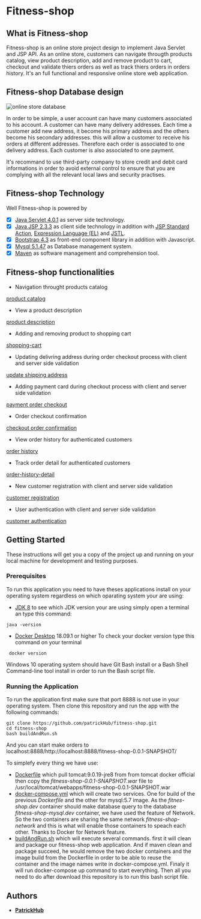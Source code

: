 # Fitness-shop

## What is Fitness-shop

Fitness-shop is an online store project design to implement Java Servlet and JSP API. As an online store, customers can navigate througth products catalog, view product description, add and remove product to cart, checkout and validate thiers orders as well as track thiers orders in orders history. It's an full functional and responsive online store web application.

## Fitness-shop Database design

![online store database](https://github.com/patrickHub/fitness-shop/tree/master/WebContent/image/db-schema.png)

In order to be simple, a user account can have many customers associated to his account. A customer can have many delivery addresses. Each time a customer add new address, it become his primary address and the others become his secondary addresses. this will allow a customer to receive his orders at different addresses. Therefore each order is associated to one delivery address. Each customer is also associated to one payment.

It's recommand to use third-party company to store credit and debit card informations in order to avoid external control to ensure that you are complying with all the relevant local laws and security practises.

## Fitness-shop Technology

Well Fitness-shop is powered by

- [x] [Java Servlet 4.0.1](https://www.oracle.com/technetwork/java/index-jsp-135475.html) as server side technology.
- [x] [Java JSP 2.3.3](https://docs.oracle.com/javaee/5/tutorial/doc/bnagx.html) as client side technology in addition with [JSP Standard Action](https://docs.oracle.com/cd/A97336_01/buslog.102/a83726/genlovw3.htm), [Expression Language (EL)](https://docs.oracle.com/javaee/6/tutorial/doc/gjddd.html) and [JSTL](https://docs.oracle.com/javaee/5/tutorial/doc/bnake.html).
- [x] [Bootstrap 4.3](https://getbootstrap.com/) as front-end component library in addition with Javascript.
- [x] [Mysql 5.1.47](https://www.mysql.com/) as Database management system.
- [x] [Maven](https://maven.apache.org/) as software management and comprehension tool.

## Fitness-shop functionalities

- Navigation throught products catalog

[product catalog](https://github.com/patrickHub/fitness-shop/tree/master/WebContent/image/product-catalog.png)

- View a product description

[product description](https://github.com/patrickHub/fitness-shop/tree/master/WebContent/image/product-description.png)

- Adding and removing product to shopping cart

[shopping-cart](https://github.com/patrickHub/fitness-shop/tree/master/WebContent/image/shopping-cart.png)

- Updating delivring address during order checkout process
  with client and server side validation

[update shipping address](https://github.com/patrickHub/fitness-shop/tree/master/WebContent/image/update-shipping-address.png)

- Adding payment card during checkout process with client and server
  side validation

[payment order checkout](https://github.com/patrickHub/fitness-shop/tree/master/WebContent/image/payment-order-checkout.png)

- Order checkout confirmation

[checkout order confirmation](https://github.com/patrickHub/fitness-shop/tree/master/WebContent/image/checkout-order-confirmation.png)

- View order history for authenticated customers

[order history](https://github.com/patrickHub/fitness-shop/tree/master/WebContent/image/order-history.png)

- Track order detail for authenticated customers

[order-history-detail](https://github.com/patrickHub/fitness-shop/tree/master/WebContent/image/order-history-detail.png)

- New customer registration with client and server side validation

[customer registration](https://github.com/patrickHub/fitness-shop/tree/master/WebContent/image/customer-registration.png)

- User authentication with client and server side validation

[customer authentication](https://github.com/patrickHub/fitness-shop/tree/master/WebContent/image/customer-authentication.png)

## Getting Started

These instructions will get you a copy of the project up and running on your local machine for development and testing purposes.

### Prerequisites

To run this application you need to have theses applications install on your operating system regardless on which oparating system your are using:

- [JDK 8](https://www.oracle.com/technetwork/java/javaee/downloads/jdk8-downloads-2133151.html)
  to see which JDK version your are using simply open a terminal an type this command:

```
java -version
```

- [Docker Desktop](https://www.docker.com/products/docker-desktop) 18.09.1 or higher
  To check your docker version type this command on your terminal

```
 docker version
```

Windows 10 operating system should have Git Bash install or a Bash Shell Command-line tool install in order to run the Bash script file.

### Running the Application

To run the application first make sure that port 8888 is not use in your operating system.
Then clone this repository and run the app with the following commands:

```
git clone https://github.com/patrickHub/fitness-shop.git
cd fitness-shop
bash buildAndRun.sh
```

And you can start make orders to localhost:8888/http://localhost:8888/fitness-shop-0.0.1-SNAPSHOT/

To simplefy every thing we have use:

- [Dockerfile](https://github.com/patrickHub/fitness-shop/blob/master/Dockerfile) which pull tomcat:9.0.19-jre8 from from tomcat docker official then copy the
  _fitness-shop-0.0.1-SNAPSHOT.war_ file to /usr/local/tomcat/webapps/fitness-shop-0.0.1-SNAPSHOT.war
- [docker-compose.yml](https://github.com/patrickHub/fitness-shop/blob/master/docker-compose.yml) which will create two services. One for build of the previous _Dockerfile_ and the other for mysql:5.7 image. As the _fitnes-shop.dev_ container should make database query to the database _fitness-shop-mysql.dev_ container, we have used the feature of Network. So the two containers are sharing the same network _fitness-shop-network_ and this is what will enable those containers to speach each other. Thanks to Docker for Network feature.
- [buildAndRun.sh](https://github.com/patrickHub/fitness-shop/blob/master/buildAndRun.sh) which will execute several commands. first it will clean and package our fitness-shop web application. And if maven clean and package succeed, he would remove the two docker containers and the image build from the Dockerfile in order to be able to reuse the container and the image names write in docker-compose.yml. Finaly it will run docker-compose up command to start everything. Then all you need to do after download this repository is to run this bash script file.

## Authors

- **[PatrickHub](https://github.com/patrickHub)**
